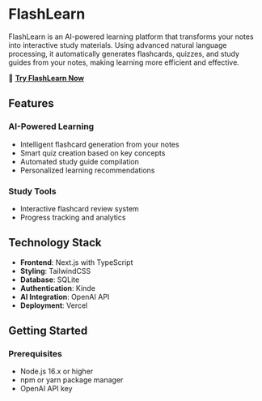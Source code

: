 # FlashLearn

FlashLearn is an AI-powered learning platform that transforms your notes into interactive study materials. Using advanced natural language processing, it automatically generates flashcards, quizzes, and study guides from your notes, making learning more efficient and effective.

🔗 **[Try FlashLearn Now](https://flash-learn-f9pl.onrender.com/)**

## Features

### AI-Powered Learning
- Intelligent flashcard generation from your notes
- Smart quiz creation based on key concepts
- Automated study guide compilation
- Personalized learning recommendations

### Study Tools
- Interactive flashcard review system
- Progress tracking and analytics

## Technology Stack

- **Frontend**: Next.js with TypeScript
- **Styling**: TailwindCSS
- **Database**: SQLite
- **Authentication**: Kinde
- **AI Integration**: OpenAI API
- **Deployment**: Vercel

## Getting Started

### Prerequisites
- Node.js 16.x or higher
- npm or yarn package manager
- OpenAI API key

